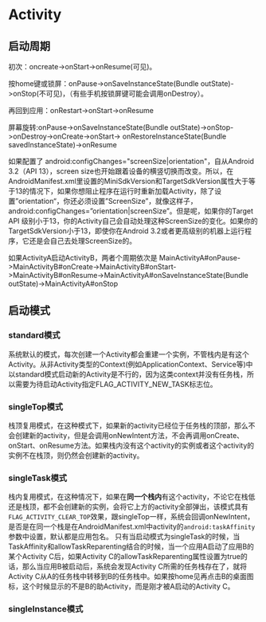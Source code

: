 # Activity

## 启动周期

初次：oncreate->onStart->onResume(可见)。

按home键或锁屏：onPause->onSaveInstanceState(Bundle outState)->onStop(不可见)，（有些手机按锁屏键可能会调用onDestroy）。

再回到应用：onRestart->onStart->onResume

屏幕旋转:onPause->onSaveInstanceState(Bundle outState)->onStop->onDestroy->onCreate->onStart-> onRestoreInstanceState(Bundle savedInstanceState)->onResume

如果配置了 android:configChanges="screenSize|orientation"，自从Android 3.2（API 13），screen size也开始跟着设备的横竖切换而改变。所以，在AndroidManifest.xml里设置的MiniSdkVersion和TargetSdkVersion属性大于等于13的情况下，如果你想阻止程序在运行时重新加载Activity，除了设置”orientation“，你还必须设置”ScreenSize”，就像这样子，android:configChanges=”orientation|screenSize”。但是呢，如果你的Target API 级别小于13，你的Activity自己会自动处理这种ScreenSize的变化。如果你的TargetSdkVersion小于13，即使你在Android 3.2或者更高级别的机器上运行程序，它还是会自己去处理ScreenSize的。

如果ActivityA启动ActivityB，两者个周期依次是
MainActivityA#onPause->MainActivityB#onCreate->MainActivityB#onStart->MainActivityB#onResume->MainActivityA#onSaveInstanceState(Bundle outState)->MainActivityA#onStop


## 启动模式

### standard模式
系统默认的模式，每次创建一个Activity都会重建一个实例，不管栈内是有这个Activity。从非Activity类型的Context(例如ApplicationContext、Service等)中以standard模式启动新的Activity是不行的，因为这类context并没有任务栈，所以需要为待启动Activity指定FLAG_ACTIVITY_NEW_TASK标志位。

### singleTop模式
栈顶复用模式，在这种模式下，如果新的activity已经位于任务栈的顶部，那么不会创建新的activity，但是会调用onNewIntent方法，不会再调用onCreate、onStart、onResume方法。如果栈内没有这个activity的实例或者这个activity的实例不在栈顶，则仍然会创建新的activity。

### singleTask模式
栈内复用模式，在这种情况下，如果在**同一个栈内**有这个activity，不论它在栈低还是栈顶，都不会创建新的实例，会将它上方的activity全部弹出，该模式具有`FLAG_ACTIVITY_CLEAR_TOP`效果，跟singleTop一样，系统会回调onNewIntent，是否是在同一个栈是在AndroidManifest.xml中activity的`android:taskAffinity`参数中设置，默认都是应用包名。
只有当启动模式为singleTask的时候，当TaskAffinity和allowTaskReparenting结合的时候，当一个应用A启动了应用B的某个Activity C后，如果Activity C的allowTaskReparenting属性设置为true的话，那么当应用B被启动后，系统会发现Activity C所需的任务栈存在了，就将Activity C从A的任务栈中转移到B的任务栈中。如果按home见再点击B的桌面图标，这个时候显示的不是B的助Activity，而是刚才被A启动的Activity C。


### singleInstance模式


